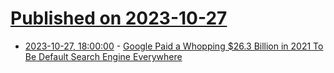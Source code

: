 # [Published on 2023-10-27](index.md)

* [2023-10-27, 18:00:00](https://tech.slashdot.org/story/23/10/27/1726255/google-paid-a-whopping-263-billion-in-2021-to-be-default-search-engine-everywhere?utm_source=rss1.0mainlinkanon&utm_medium=feed) - [Google Paid a Whopping $26.3 Billion in 2021 To Be Default Search Engine Everywhere](https://tech.slashdot.org/story/23/10/27/1726255/google-paid-a-whopping-263-billion-in-2021-to-be-default-search-engine-everywhere?utm_source=rss1.0mainlinkanon&utm_medium=feed)
